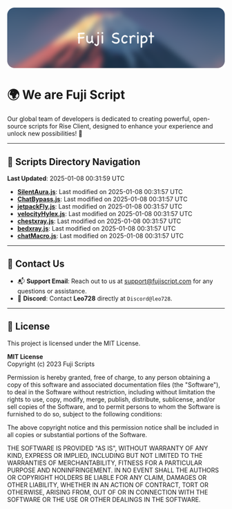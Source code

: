 ![Banner](.github/b.webp)

# 🌍 **We are Fuji Script**

Our global team of developers is dedicated to creating powerful, open-source scripts for Rise Client, designed to enhance your experience and unlock new possibilities! 🌟

---
<!-- SCRIPTS_NAVIGATION_START -->
## 📂 **Scripts Directory Navigation**

**Last Updated**: 2025-01-08 00:31:59 UTC

- **[SilentAura.js](scripts/SilentAura.js)**: Last modified on 2025-01-08 00:31:57 UTC
- **[ChatBypass.js](scripts/ChatBypass.js)**: Last modified on 2025-01-08 00:31:57 UTC
- **[jetpackFly.js](scripts/jetpackFly.js)**: Last modified on 2025-01-08 00:31:57 UTC
- **[velocityHylex.js](scripts/velocityHylex.js)**: Last modified on 2025-01-08 00:31:57 UTC
- **[chestxray.js](scripts/chestxray.js)**: Last modified on 2025-01-08 00:31:57 UTC
- **[bedxray.js](scripts/bedxray.js)**: Last modified on 2025-01-08 00:31:57 UTC
- **[chatMacro.js](scripts/chatMacro.js)**: Last modified on 2025-01-08 00:31:57 UTC

<!-- SCRIPTS_NAVIGATION_END -->

---

## 💬 **Contact Us**  
- 📬 **Support Email**: Reach out to us at [support@fujiscript.com](mailto:support@fujiscript.com) for any questions or assistance.  
- 💬 **Discord**: Contact **Leo728** directly at `Discord@leo728`.

---

## 📜 **License**

This project is licensed under the MIT License.  

**MIT License**  
Copyright (c) 2023 Fuji Scripts  

Permission is hereby granted, free of charge, to any person obtaining a copy of this software and associated documentation files (the "Software"), to deal in the Software without restriction, including without limitation the rights to use, copy, modify, merge, publish, distribute, sublicense, and/or sell copies of the Software, and to permit persons to whom the Software is furnished to do so, subject to the following conditions:  

The above copyright notice and this permission notice shall be included in all copies or substantial portions of the Software.  

THE SOFTWARE IS PROVIDED "AS IS", WITHOUT WARRANTY OF ANY KIND, EXPRESS OR IMPLIED, INCLUDING BUT NOT LIMITED TO THE WARRANTIES OF MERCHANTABILITY, FITNESS FOR A PARTICULAR PURPOSE AND NONINFRINGEMENT. IN NO EVENT SHALL THE AUTHORS OR COPYRIGHT HOLDERS BE LIABLE FOR ANY CLAIM, DAMAGES OR OTHER LIABILITY, WHETHER IN AN ACTION OF CONTRACT, TORT OR OTHERWISE, ARISING FROM, OUT OF OR IN CONNECTION WITH THE SOFTWARE OR THE USE OR OTHER DEALINGS IN THE SOFTWARE.  
